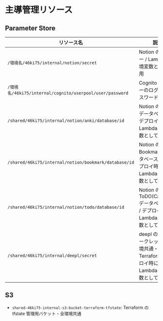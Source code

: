 # 主導管理リソース

## Parameter Store

| リソース名                                               | 説明                                                                                  | 環境            |
| -------------------------------------------------------- | ------------------------------------------------------------------------------------- | --------------- |
| `/環境名/46ki75/internal/notion/secret`                  | Notion の API キー / Lambda 環境変数として使用                                        | dev / stg/ prod |
| `/環境名/46ki75/internal/cognito/userpool/user/password` | Cognito ユーザーのログインパスワード                                                  | dev / stg/ prod |
| `/shared/46ki75/internal/notion/anki/database/id`        | Notion の Anki データベース / デプロイ時に Lambda 環境変数として使用                  | shared          |
| `/shared/46ki75/internal/notion/bookmark/database/id`    | Notion の Bookmark データベース ID / デプロイ時に Lambda 環境変数として使用           | shared          |
| `/shared/46ki75/internal/notion/todo/database/id`        | Notion の ToDO(Calender) データベース ID / デプロイ時に Lambda 環境変数として使用     | shared          |
| `/shared/46ki75/internal/deepl/secret`                   | deepl の API シークレット・環境共通・Terraform デプロイ時に Lambda 環境変数として使用 | shared          |

## S3

- `shared-46ki75-internal-s3-bucket-terraform-tfstate`: Terraform の tfstate 管理用バケット・全環境共通
